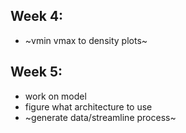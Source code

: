 ## Week 4:
- ~vmin vmax to density plots~
## Week 5:
- work on model
- figure what architecture to use
- ~generate data/streamline process~

